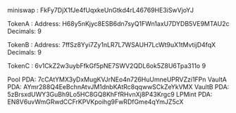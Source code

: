 miniswap : FkFy7DjX1fJe4fUqxkeUnGtkd4rL46769HE3iSwVjoYJ

TokenA   : 
    Address:  H68y5nKjyc8ESB6dn7syQ1FWn1axU7DYDB5VE9MTAU2c
    Decimals:  9

TokenB   : 
    Address:  7ffSz8Yyi7Zy1nLR7L7WSAUH7LcWt9uX1tMvtijD4fqX
    Decimals:  9

TokenC : 
    6v1CkZ2w3uybFfkGf5pNE7SWV2QDL6ok5Z8U6Tpa311o
    9
    
Pool PDA: 7cCAtYMX3yDxMugKVJrNEo4n726HuUmneUPRVZzi1FPn
VaultA PDA: AYmr288Q4EeBchnAtvJM1dnbKAtRc8qqwwSCkZeYkVMX
VaultB PDA: 5zBrsxdUWY3GuBh9Lo5HC8GQ8KhFfRHvnXj8P43Krgc9
LPMint PDA: EN8V6uvWmGRwdCCFrKPVKpoihg9FwRDfGme4qYmJZ5cX